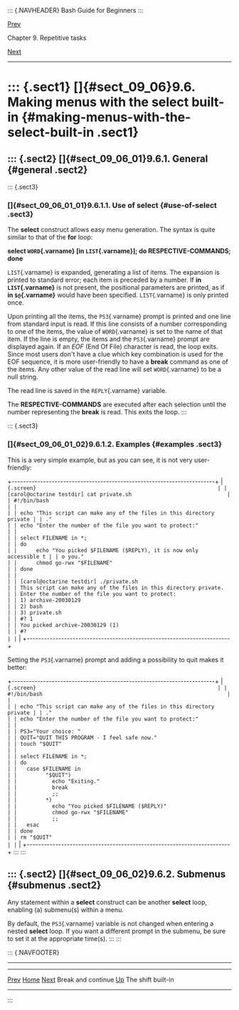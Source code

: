 ::: {.NAVHEADER}
Bash Guide for Beginners
:::

[Prev](sect_09_05.md)

Chapter 9. Repetitive tasks

[Next](sect_09_07.md)

------------------------------------------------------------------------

::: {.sect1}
[]{#sect_09_06}9.6. Making menus with the select built-in {#making-menus-with-the-select-built-in .sect1}
=========================================================

::: {.sect2}
[]{#sect_09_06_01}9.6.1. General {#general .sect2}
--------------------------------

::: {.sect3}
### []{#sect_09_06_01_01}9.6.1.1. Use of select {#use-of-select .sect3}

The **select** construct allows easy menu generation. The syntax is
quite similar to that of the **for** loop:

**select `WORD`{.varname} \[in `LIST`{.varname}\]; do
RESPECTIVE-COMMANDS; done**

`LIST`{.varname} is expanded, generating a list of items. The expansion
is printed to standard error; each item is preceded by a number. If **in
`LIST`{.varname}** is not present, the positional parameters are
printed, as if **in `$@`{.varname}** would have been specified.
`LIST`{.varname} is only printed once.

Upon printing all the items, the `PS3`{.varname} prompt is printed and
one line from standard input is read. If this line consists of a number
corresponding to one of the items, the value of `WORD`{.varname} is set
to the name of that item. If the line is empty, the items and the
`PS3`{.varname} prompt are displayed again. If an *EOF* (End Of File)
character is read, the loop exits. Since most users don\'t have a clue
which key combination is used for the EOF sequence, it is more
user-friendly to have a **break** command as one of the items. Any other
value of the read line will set `WORD`{.varname} to be a null string.

The read line is saved in the `REPLY`{.varname} variable.

The **RESPECTIVE-COMMANDS** are executed after each selection until the
number representing the **break** is read. This exits the loop.
:::

::: {.sect3}
### []{#sect_09_06_01_02}9.6.1.2. Examples {#examples .sect3}

This is a very simple example, but as you can see, it is not very
user-friendly:

+-----------------------------------------------------------------------+
| ``` {.screen}                                                         |
| [carol@octarine testdir] cat private.sh                              |
| #!/bin/bash                                                           |
|                                                                       |
| echo "This script can make any of the files in this directory private |
| ."                                                                    |
| echo "Enter the number of the file you want to protect:"              |
|                                                                       |
| select FILENAME in *;                                                 |
| do                                                                    |
|      echo "You picked $FILENAME ($REPLY), it is now only accessible t |
| o you."                                                               |
|      chmod go-rwx "$FILENAME"                                         |
| done                                                                  |
|                                                                       |
| [carol@octarine testdir] ./private.sh                                 |
| This script can make any of the files in this directory private.      |
| Enter the number of the file you want to protect:                     |
| 1) archive-20030129                                                   |
| 2) bash                                                               |
| 3) private.sh                                                         |
| #? 1                                                                  |
| You picked archive-20030129 (1)                                       |
| #?                                                                    |
| ```                                                                   |
+-----------------------------------------------------------------------+

Setting the `PS3`{.varname} prompt and adding a possibility to quit
makes it better:

+-----------------------------------------------------------------------+
| ``` {.screen}                                                         |
| #!/bin/bash                                                          |
|                                                                       |
| echo "This script can make any of the files in this directory private |
| ."                                                                    |
| echo "Enter the number of the file you want to protect:"              |
|                                                                       |
| PS3="Your choice: "                                                   |
| QUIT="QUIT THIS PROGRAM - I feel safe now."                           |
| touch "$QUIT"                                                         |
|                                                                       |
| select FILENAME in *;                                                 |
| do                                                                    |
|   case $FILENAME in                                                   |
|         "$QUIT")                                                      |
|           echo "Exiting."                                             |
|           break                                                       |
|           ;;                                                          |
|         *)                                                            |
|           echo "You picked $FILENAME ($REPLY)"                        |
|           chmod go-rwx "$FILENAME"                                    |
|           ;;                                                          |
|   esac                                                                |
| done                                                                  |
| rm "$QUIT"                                                            |
| ```                                                                   |
+-----------------------------------------------------------------------+
:::
:::

::: {.sect2}
[]{#sect_09_06_02}9.6.2. Submenus {#submenus .sect2}
---------------------------------

Any statement within a **select** construct can be another **select**
loop, enabling (a) submenu(s) within a menu.

By default, the `PS3`{.varname} variable is not changed when entering a
nested **select** loop. If you want a different prompt in the submenu,
be sure to set it at the appropriate time(s).
:::
:::

::: {.NAVFOOTER}

------------------------------------------------------------------------

  ------------------------- -------------------- -------------------------
  [Prev](sect_09_05.md)    [Home](index.md)    [Next](sect_09_07.md)
  Break and continue         [Up](chap_09.md)         The shift built-in
  ------------------------- -------------------- -------------------------
:::
